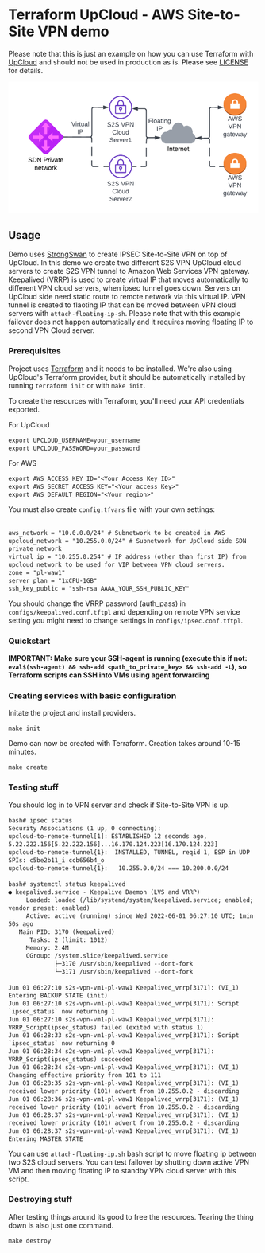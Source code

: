 # Terraform UpCloud - AWS Site-to-Site VPN demo 

Please note that this is just an example on how you can use Terraform with [UpCloud](https://upcloud.com/) and should 
not be used in production as is. Please see [LICENSE](LICENSE) for details.

![Service Topology](demo.png)

## Usage

Demo uses [StrongSwan](https://www.strongswan.org/) to create IPSEC Site-to-Site VPN on top of UpCloud. In this demo we 
create two different S2S VPN UpCloud cloud servers to create S2S VPN tunnel to Amazon Web Services VPN gateway. 
Keepalived (VRRP) is used to create virtual IP that moves automatically to different VPN cloud servers, when ipsec tunnel goes down. 
Servers on UpCloud side need static route to remote network via this virtual IP. VPN tunnel is created to flaoting IP 
that can be moved between VPN cloud servers with `attach-floating-ip-sh`. Please note that with this example failover 
does not happen automatically and it requires moving floating IP to second VPN Cloud server.

### Prerequisites

Project uses [Terraform](https://www.terraform.io/) and it needs to be installed. We're also using UpCloud's 
Terraform provider, but it should be automatically installed by running `terraform init` or with `make init`.

To create the resources with Terraform, you'll need your API credentials exported.

For UpCloud
```
export UPCLOUD_USERNAME=your_username
export UPCLOUD_PASSWORD=your_password
```
For AWS
```
export AWS_ACCESS_KEY_ID="<Your Access Key ID>"
export AWS_SECRET_ACCESS_KEY="<Your access Key>"
export AWS_DEFAULT_REGION="<Your region>"
```
You must also create `config.tfvars` file with your own settings:
 
```

aws_network = "10.0.0.0/24" # Subnetwork to be created in AWS
upcloud_network = "10.255.0.0/24" # Subnetwork for UpCloud side SDN private network 
virtual_ip = "10.255.0.254" # IP address (other than first IP) from upcloud_network to be used for VIP between VPN cloud servers. 
zone = "pl-waw1"
server_plan = "1xCPU-1GB"
ssh_key_public = "ssh-rsa AAAA_YOUR_SSH_PUBLIC_KEY"
```
You should change the VRRP password (auth_pass) in `configs/keepalived.conf.tftpl` and depending on remote 
VPN service setting you might need to change settings in `configs/ipsec.conf.tftpl`.

### Quickstart

**IMPORTANT: Make sure your SSH-agent is running (execute this if not: `eval$(ssh-agent) && ssh-add <path_to_private_key> && ssh-add -L`), 
so Terraform scripts can SSH into VMs using agent forwarding**


### Creating services with basic configuration

Initate the project and install providers.

```
make init
```

Demo can now be created with Terraform. Creation takes around 10-15 minutes.

```
make create
```

### Testing stuff

You should log in to VPN server and check if Site-to-Site VPN is up. 

```
bash# ipsec status
Security Associations (1 up, 0 connecting):
upcloud-to-remote-tunnel[1]: ESTABLISHED 12 seconds ago, 5.22.222.156[5.22.222.156]...16.170.124.223[16.170.124.223]
upcloud-to-remote-tunnel{1}:  INSTALLED, TUNNEL, reqid 1, ESP in UDP SPIs: c5be2b11_i ccb656b4_o
upcloud-to-remote-tunnel{1}:   10.255.0.0/24 === 10.200.0.0/24

bash# systemctl status keepalived
● keepalived.service - Keepalive Daemon (LVS and VRRP)
     Loaded: loaded (/lib/systemd/system/keepalived.service; enabled; vendor preset: enabled)
     Active: active (running) since Wed 2022-06-01 06:27:10 UTC; 1min 50s ago
   Main PID: 3170 (keepalived)
      Tasks: 2 (limit: 1012)
     Memory: 2.4M
     CGroup: /system.slice/keepalived.service
             ├─3170 /usr/sbin/keepalived --dont-fork
             └─3171 /usr/sbin/keepalived --dont-fork

Jun 01 06:27:10 s2s-vpn-vm1-pl-waw1 Keepalived_vrrp[3171]: (VI_1) Entering BACKUP STATE (init)
Jun 01 06:27:10 s2s-vpn-vm1-pl-waw1 Keepalived_vrrp[3171]: Script `ipsec_status` now returning 1
Jun 01 06:27:10 s2s-vpn-vm1-pl-waw1 Keepalived_vrrp[3171]: VRRP_Script(ipsec_status) failed (exited with status 1)
Jun 01 06:28:33 s2s-vpn-vm1-pl-waw1 Keepalived_vrrp[3171]: Script `ipsec_status` now returning 0
Jun 01 06:28:34 s2s-vpn-vm1-pl-waw1 Keepalived_vrrp[3171]: VRRP_Script(ipsec_status) succeeded
Jun 01 06:28:34 s2s-vpn-vm1-pl-waw1 Keepalived_vrrp[3171]: (VI_1) Changing effective priority from 101 to 111
Jun 01 06:28:35 s2s-vpn-vm1-pl-waw1 Keepalived_vrrp[3171]: (VI_1) received lower priority (101) advert from 10.255.0.2 - discarding
Jun 01 06:28:36 s2s-vpn-vm1-pl-waw1 Keepalived_vrrp[3171]: (VI_1) received lower priority (101) advert from 10.255.0.2 - discarding
Jun 01 06:28:37 s2s-vpn-vm1-pl-waw1 Keepalived_vrrp[3171]: (VI_1) received lower priority (101) advert from 10.255.0.2 - discarding
Jun 01 06:28:37 s2s-vpn-vm1-pl-waw1 Keepalived_vrrp[3171]: (VI_1) Entering MASTER STATE
```
You can use `attach-floating-ip.sh` bash script to move floating ip between two S2S cloud servers. 
You can test failover by shutting down active VPN VM and then moving floating IP to standby VPN cloud server with this script.

### Destroying stuff

After testing things around its good to free the resources. Tearing the thing down is also just one command.

```
make destroy
```

